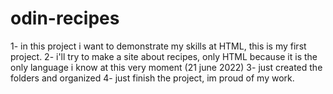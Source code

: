 # odin-recipes
1- in this project i want to demonstrate my skills at HTML, this is my first project.
2- i'll try to make a site about recipes, only HTML because it is the only language i know at this very moment (21 june 2022)
3- just created the folders and organized 
4- just finish the project, im proud of my work.
